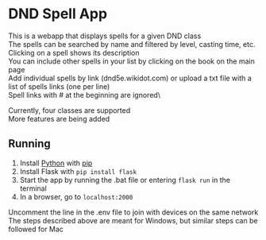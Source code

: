 # DND Spell App

This is a webapp that displays spells for a given DND class\
The spells can be searched by name and filtered by level, casting time, etc.\
Clicking on a spell shows its description\
You can include other spells in your list by clicking on the book on the main page\
Add individual spells by link (dnd5e.wikidot.com) or upload a txt file with a list of spells links (one per line)\
Spell links with # at the beginning are ignored\

Currently, four classes are supported\
More features are being added

## Running

1. Install [Python](https://www.python.org/downloads/) with [pip](https://pip.pypa.io/en/stable/installation/)
2. Install Flask with `pip install flask`
3. Start the app by running the .bat file or entering `flask run` in the terminal
4. In a browser, go to `localhost:2000`

Uncomment the line in the .env file to join with devices on the same network\
The steps described above are meant for Windows, but similar steps can be followed for Mac
